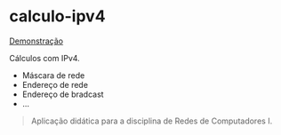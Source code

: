 # calculo-ipv4

[Demonstração](https://mateuszanini.github.io/calculo-ipv4/home/)

Cálculos com IPv4.
* Máscara de rede
* Endereço de rede
* Endereço de bradcast
* ...
> Aplicação didática para a disciplina de Redes de Computadores I.
